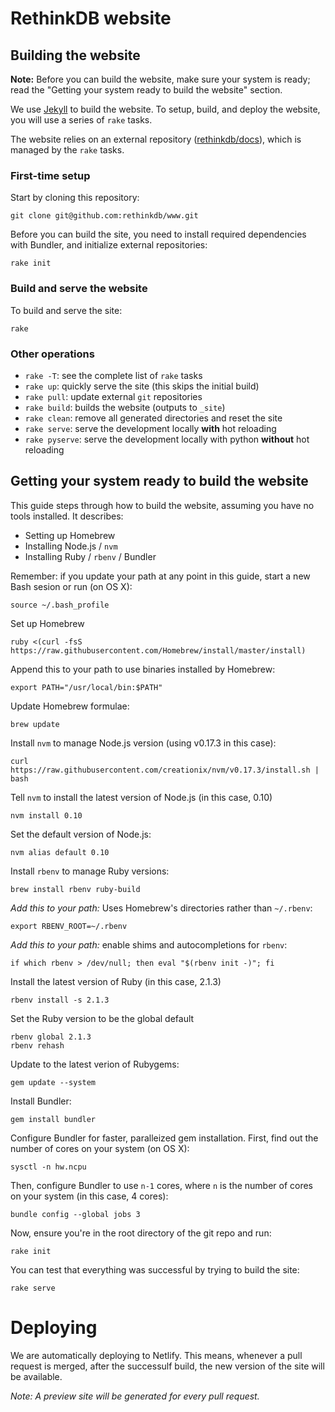 RethinkDB website
===

## Building the website

__Note:__ Before you can build the website, make sure your system is ready;
read the "Getting your system ready to build the website" section.

We use [Jekyll][] to build the website. To setup, build,
and deploy the website, you will use a series of `rake` tasks.

The website relies on an external repository ([rethinkdb/docs][]), which is
managed by the `rake` tasks.

[rethinkdb/docs]: https://github.com/rethinkdb/docs
[Jekyll]: http://jekyllrb.com/

### First-time setup

Start by cloning this repository:

```
git clone git@github.com:rethinkdb/www.git
```

Before you can build the site, you need to install required dependencies with
Bundler, and initialize external repositories:

```
rake init
```

### Build and serve the website

To build and serve the site:

```
rake
```

### Other operations

- `rake -T`: see the complete list of `rake` tasks
- `rake up`: quickly serve the site (this skips the initial build)
- `rake pull`: update external `git` repositories
- `rake build`: builds the website (outputs to `_site`)
- `rake clean`: remove all generated directories and reset the site
- `rake serve`: serve the development locally **with** hot reloading
- `rake pyserve`: serve the development locally with python **without** hot reloading

## Getting your system ready to build the website

This guide steps through how to build the website, assuming you have no tools installed. It describes:

- Setting up Homebrew
- Installing Node.js / `nvm`
- Installing Ruby / `rbenv` / Bundler

Remember: if you update your path at any point in this guide, start a new Bash
sesion or run (on OS X):
```
source ~/.bash_profile
```

Set up Homebrew
```
ruby <(curl -fsS https://raw.githubusercontent.com/Homebrew/install/master/install)
```

Append this to your path to use binaries installed by Homebrew:
```
export PATH="/usr/local/bin:$PATH"
```

Update Homebrew formulae:
```
brew update
```

Install `nvm` to manage Node.js version (using v0.17.3 in this case):
```
curl https://raw.githubusercontent.com/creationix/nvm/v0.17.3/install.sh | bash
```

Tell `nvm` to install the latest version of Node.js (in this case, 0.10)
```
nvm install 0.10
```

Set the default version of Node.js:
```
nvm alias default 0.10
```

Install `rbenv` to manage Ruby versions:
```
brew install rbenv ruby-build
```

*Add this to your path:* Uses Homebrew's directories rather than `~/.rbenv`:
```
export RBENV_ROOT=~/.rbenv
```

*Add this to your path:* enable shims and autocompletions for `rbenv`:
```
if which rbenv > /dev/null; then eval "$(rbenv init -)"; fi
```

Install the latest version of Ruby (in this case, 2.1.3)
```
rbenv install -s 2.1.3
```

Set the Ruby version to be the global default
```
rbenv global 2.1.3
rbenv rehash
```

Update to the latest verion of Rubygems:
```
gem update --system
```

Install Bundler:
```
gem install bundler
```

Configure Bundler for faster, paralleized gem installation. First, find out the number of cores on your system (on OS X):
```
sysctl -n hw.ncpu
```

Then, configure Bundler to use `n-1` cores, where `n` is the number of cores on your system (in this case, 4 cores):
```
bundle config --global jobs 3
```

Now, ensure you're in the root directory of the git repo and run:
```
rake init
```

You can test that everything was successful by trying to build the site:
```
rake serve
```

# Deploying

We are automatically deploying to Netlify. This means, whenever a pull request is merged, after the successulf build, the new version of the site will be available.

*Note: A preview site will be generated for every pull request.*
